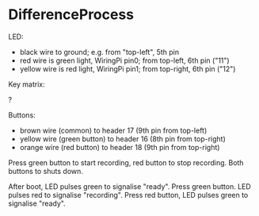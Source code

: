 # DifferenceProcess

LED:

- black wire to ground; e.g. from "top-left", 5th pin
- red wire is green light, WiringPi pin0; from top-left, 6th pin ("11")
- yellow wire is red light, WiringPi pin1; from top-right, 6th pin ("12")

Key matrix:

?

Buttons:

- brown wire (common) to header 17 (9th pin from top-left)
- yellow wire (green button) to header 16 (8th pin from top-right)
- orange wire (red button) to header 18 (9th pin from top-right)

Press green button to start recording, red button to stop recording.
Both buttons to shuts down.

After boot, LED pulses green to signalise "ready". Press green button. LED pulses red to signalise "recording".
Press red button, LED pulses green to signalise "ready".